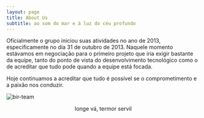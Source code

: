 ```yaml
---
layout: page
title: About Us
subtitle: ao som do mar e à luz do céu profundo
---
```


Oficialmente o grupo iniciou suas atividades no ano de 2013, especificamente no dia 31 de outubro de 2013. Naquele momento estávamos em negociação para o primeiro projeto que iria exigir bastante da equipe, tanto do ponto de vista do desenvolvimento tecnológico como o de acreditar que tudo pode quando a equipe está focada.

Hoje continuamos a acreditar que tudo é possível se o comprometimento e a paixão nos conduzir.


![bir-team](/assets/img/bir-team.png)

<center>
longe vá, termor servil
</center>
